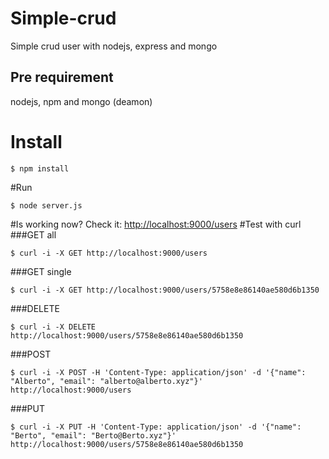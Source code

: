 # Simple-crud
Simple crud user with nodejs, express and mongo
## Pre requirement
nodejs, npm and mongo (deamon)
# Install
```
$ npm install
```
#Run
```
$ node server.js
```
#Is working now?
Check it: [http://localhost:9000/users](http://localhost:9000/users)
#Test with curl
###GET all
```
$ curl -i -X GET http://localhost:9000/users
```
###GET single
```
$ curl -i -X GET http://localhost:9000/users/5758e8e86140ae580d6b1350
```
###DELETE
```
$ curl -i -X DELETE http://localhost:9000/users/5758e8e86140ae580d6b1350
```
###POST
```
$ curl -i -X POST -H 'Content-Type: application/json' -d '{"name": "Alberto", "email": "alberto@alberto.xyz"}' http://localhost:9000/users
```
###PUT
```
$ curl -i -X PUT -H 'Content-Type: application/json' -d '{"name": "Berto", "email": "Berto@Berto.xyz"}' http://localhost:9000/users/5758e8e86140ae580d6b1350
```
